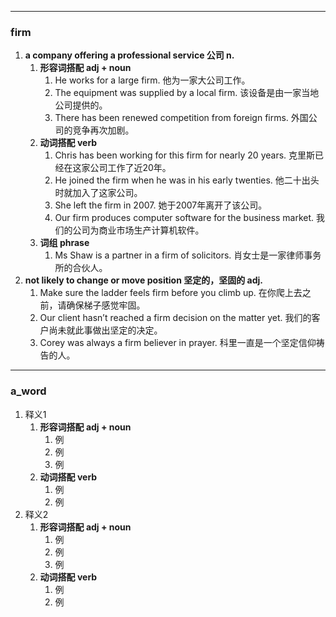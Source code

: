 ----
### firm
1. **a company offering a professional service  公司 n.**
	1. **形容词搭配 adj + noun**
		1. He works for a large firm. 他为一家大公司工作。
		2. The equipment was supplied by a local firm. 该设备是由一家当地公司提供的。
		3. There has been renewed competition from foreign firms. 外国公司的竞争再次加剧。
	2. **动词搭配 verb**
		1. Chris has been working for this firm for nearly 20 years. 克里斯已经在这家公司工作了近20年。
		2. He joined the firm when he was in his early twenties. 他二十出头时就加入了这家公司。
		3. She left the firm in 2007. 她于2007年离开了该公司。
		4. Our firm produces computer software for the business market. 我们的公司为商业市场生产计算机软件。
	3. **词组 phrase**
		1. Ms Shaw is a partner in a firm of solicitors. 肖女士是一家律师事务所的合伙人。
2. **not likely to change or move position 坚定的，坚固的 adj.**
	1. Make sure the ladder feels firm before you climb up. 在你爬上去之前，请确保梯子感觉牢固。
	2. Our client hasn’t reached a firm decision on the matter yet. 我们的客户尚未就此事做出坚定的决定。
	3. Corey was always a firm believer in prayer. 科里一直是一个坚定信仰祷告的人。

----
### a_word
1. 释义1
	1. **形容词搭配 adj + noun**
		1. 例
		2. 例
		3. 例
	2. **动词搭配 verb**
		1. 例
		2. 例
2. 释义2
	1. **形容词搭配 adj + noun**
		1. 例
		2. 例
		3. 例
	2. **动词搭配 verb**
		1. 例
		2. 例

